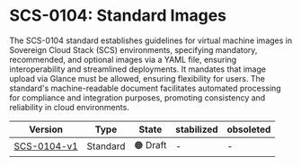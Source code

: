 # SCS-0104: Standard Images

The SCS-0104 standard establishes guidelines for virtual machine images in Sovereign Cloud Stack (SCS) environments, specifying mandatory, recommended, and optional images via a YAML file, ensuring interoperability and streamlined deployments. It mandates that image upload via Glance must be allowed, ensuring flexibility for users. The standard's machine-readable document facilitates automated processing for compliance and integration purposes, promoting consistency and reliability in cloud environments.

| Version                                               | Type     | State    | stabilized | obsoleted |
| ----------------------------------------------------- | -------- | -------- | ---------- | --------- |
| [SCS-0104-v1](/standards/scs-0104-v1-standard-images) | Standard | 🟠 Draft | -          | -         |
